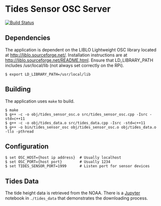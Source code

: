 # Tides Sensor OSC Server

[![Build Status](https://travis-ci.org/mbustosorg/tides-sensor-osc.svg?branch=master)](https://travis-ci.org/mbustosorg/tides-sensor-osc)

## Dependencies

The application is dependent on the LIBLO Lightweight OSC library located at http://liblo.sourceforge.net/.  Installation instructions are at http://liblo.sourceforge.net/README.html.  Ensure that LD_LIBRARY_PATH includes /usr/local/lib (not always set correctly on the RPi).

```$ export LD_LIBRARY_PATH=/usr/local/lib```

## Building

The application uses ```make``` to build.  

```05:53:41 [~/Documents/development/git/tides-sensor-osc]$ make
$ make
$ g++ -c -o obj/tides_sensor_osc.o src/tides_sensor_osc.cpp -Isrc -std=c++11
$ g++ -c -o obj/tides_data.o src/tides_data.cpp -Isrc -std=c++11
$ g++ -o bin/tides_sensor_osc obj/tides_sensor_osc.o obj/tides_data.o -llo -pthread
```

## Configuration

```
$ set OSC_HOST={host ip address}  # Usually localhost
$ set OSC_PORT={host port}        # Usually 1234
$ set TIDES_SENSOR_PORT=1999      # Listen port for sensor devices
```

## Tides Data

The tide height data is retrieved from the NOAA.  There is a [Jupyter](http://jupyter.org/) notebook in ```./tides_data``` that demonstrates the downloading process.